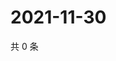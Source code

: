 # 2021-11-30

共 0 条

<!-- BEGIN WEIBO -->
<!-- 最后更新时间 Tue Nov 30 2021 02:17:17 GMT+0800 (China Standard Time) -->

<!-- END WEIBO -->
